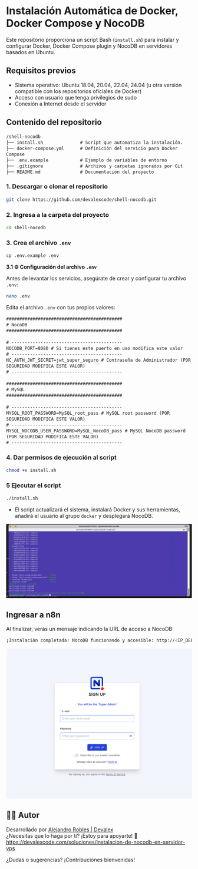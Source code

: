 # Instalación Automática de Docker, Docker Compose y NocoDB

Este repositorio proporciona un script Bash (`install.sh`) para instalar y configurar Docker, Docker Compose plugin y NocoDB en servidores basados en Ubuntu.

## Requisitos previos

- Sistema operativo: Ubuntu 18.04, 20.04, 22.04, 24.04 (u otra versión compatible con los repositorios oficiales de Docker)
- Acceso con usuario que tenga privilegios de sudo
- Conexión a Internet desde el servidor

## Contenido del repositorio

```plaintext
/shell-nocodb
├── install.sh              # Script que automatiza la instalación.
├── docker-compose.yml      # Definición del servicio para Docker Compose
├── .env.example            # Ejemplo de variables de entorno
├── .gitignore              # Archivos y carpetas ignorados por Git
├── README.md               # Documentación del proyecto
```

### 1. Descargar o clonar el repositorio

```bash
git clone https://github.com/devalexcode/shell-nocodb.git
```

### 2. Ingresa a la carpeta del proyecto

```bash
cd shell-nocodb
```

### 3. Crea el archivo `.env`

```bash
cp .env.example .env
```

**3.1 ⚙️ Configuración del archivo `.env`**

Antes de levantar los servicios, asegúrate de crear y configurar tu archivo `.env`:

```bash
nano .env
```

Edita el archivo `.env` con tus propios valores:

```dotenv
############################################
# NocoDB
############################################

# ------------------------------------------
NOCODB_PORT=8080 # Si tienes este puerto en uso modifica este valor
# ------------------------------------------
NC_AUTH_JWT_SECRET=jwt_super_seguro # Contraseña de Administrador (POR SEGURIDAD MODIFICA ESTE VALOR)
# ------------------------------------------

############################################
# MySQL
############################################

# ------------------------------------------
MYSQL_ROOT_PASSWORD=MySQL_root_pass # MySQL root password (POR SEGURIDAD MODIFICA ESTE VALOR)
# ------------------------------------------
MYSQL_NOCODB_USER_PASSWORD=MySQL_NocoDB_pass # MySQL NocoDB password (POR SEGURIDAD MODIFICA ESTE VALOR)
# ------------------------------------------

```

### 4. Dar permisos de ejecución al script

```bash
chmod +x install.sh
```

### 5 Ejecutar el script

```bash
./install.sh
```

- El script actualizará el sistema, instalará Docker y sus herramientas, añadirá el usuario al grupo `docker` y desplegará NocoDB.

![shell NocoDB](docs/shell.png)

## Ingresar a n8n

Al finalizar, verás un mensaje indicando la URL de acceso a NocoDB:

```bash
¡Instalación completada! NocoDB funcionando y accesible: http://<IP_DEL_SERVIDOR>:NOCODB_PORT
```

![Login NocoDB](docs/nocodb-login.png)

## 👨‍💻 Autor

Desarrollado por [Alejandro Robles | Devalex ](http://devalexcode.com)  
¿Necesitas que lo haga por ti? ¡Estoy para apoyarte! 🤝 https://devalexcode.com/soluciones/instalacion-de-nocodb-en-servidor-vps

¿Dudas o sugerencias? ¡Contribuciones bienvenidas!
